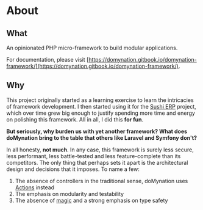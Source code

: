 # About

## What

An opinionated PHP micro-framework to build modular applications.

For documentation, please visit [https://domynation.gitbook.io/domynation-framework/](https://domynation.gitbook.io/domynation-framework/).

## Why

This project originally started as a learning exercise to learn the intricacies of framework development. I then started using it for the [Sushi ERP](https://github.com/domynation/sushi-erp/) project, which over time grew big enough to justify spending more time and energy on polishing this framework. All in all, I did this **for fun**.

**But seriously, why burden us with yet another framework? What does doMynation bring to the table that others like Laravel and Symfony don't?**

In all honesty, **not much**. In any case, this framework is surely less secure, less performant, less battle-tested and less feature-complete than its competitors. The only thing that perhaps sets it apart is the architectural design and decisions that it imposes. To name a few:

1. The absence of controllers in the traditional sense, doMynation uses [Actions](routing-1.md#actions) instead
2. The emphasis on modularity and testability
3. The absence of [magic](https://www.freecodecamp.org/news/moving-away-from-magic-or-why-i-dont-want-to-use-laravel-anymore-2ce098c979bd/) and a strong emphasis on type safety

